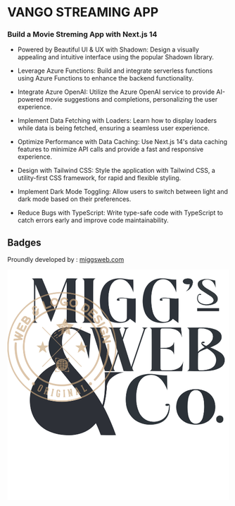 
# VANGO STREAMING APP

### Build a Movie Streming App with Next.js 14

- Powered by Beautiful UI & UX with Shadown: Design a visually appealing and intuitive interface using the popular Shadown library.

- Leverage Azure Functions: Build and integrate serverless functions using Azure Functions to enhance the backend functionality.

- Integrate Azure OpenAI: Utilize the Azure OpenAI service to provide AI-powered movie suggestions and completions, personalizing the user experience.

- Implement Data Fetching with Loaders: Learn how to display loaders while data is being fetched, ensuring a seamless user experience.

- Optimize Performance with Data Caching: Use Next.js 14's data caching features to minimize API calls and provide a fast and responsive experience.

- Design with Tailwind CSS: Style the application with Tailwind CSS, a utility-first CSS framework, for rapid and flexible styling.

- Implement Dark Mode Toggling: Allow users to switch between light and dark mode based on their preferences.

- Reduce Bugs with TypeScript: Write type-safe code with TypeScript to catch errors early and improve code maintainability. 
## Badges

Proundly developed by : [miggsweb.com](https://miggsweb.com/)

[![MIT License](https://raw.githubusercontent.com/NgandalaLopes/landing/444f0ca9d4b6d9ab0ccef06d72b0cd50333cb9b3/src/logo.svg)](https://miggsweb.com/)
